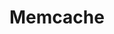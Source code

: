 ---
layout: default
title: Memcache
parent: Database
grand_parent: Public Cloud
permalink: /public-cloud/database/memcache/
nav_order: 4
---